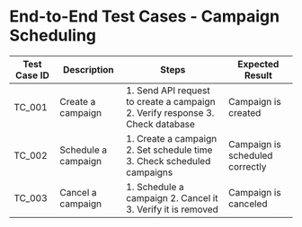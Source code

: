 # End-to-End Test Cases - Campaign Scheduling

| Test Case ID | Description | Steps | Expected Result |
|-------------|------------|-------|----------------|
| TC_001 | Create a campaign | 1. Send API request to create a campaign 2. Verify response 3. Check database | Campaign is created |
| TC_002 | Schedule a campaign | 1. Create a campaign 2. Set schedule time 3. Check scheduled campaigns | Campaign is scheduled correctly |
| TC_003 | Cancel a campaign | 1. Schedule a campaign 2. Cancel it 3. Verify it is removed | Campaign is canceled |
